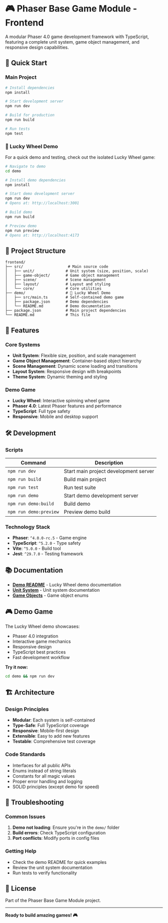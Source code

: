 # 🎮 Phaser Base Game Module - Frontend

A modular Phaser 4.0 game development framework with TypeScript, featuring a complete unit system, game object management, and responsive design capabilities.

## 🚀 Quick Start

### Main Project
```bash
# Install dependencies
npm install

# Start development server
npm run dev

# Build for production
npm run build

# Run tests
npm test
```

### 🎰 Lucky Wheel Demo
For a quick demo and testing, check out the isolated Lucky Wheel game:

```bash
# Navigate to demo
cd demo

# Install demo dependencies
npm install

# Start demo development server
npm run dev
# Opens at: http://localhost:3001

# Build demo
npm run build

# Preview demo
npm run preview
# Opens at: http://localhost:4173
```

## 📁 Project Structure

```
frontend/
├── src/                    # Main source code
│   ├── unit/              # Unit system (size, position, scale)
│   ├── game-object/       # Game object management
│   ├── scene/             # Scene management
│   ├── layout/            # Layout and styling
│   └── core/              # Core utilities
├── demo/                  # 🎰 Lucky Wheel Demo
│   ├── src/main.ts        # Self-contained demo game
│   ├── package.json       # Demo dependencies
│   └── README.md          # Demo documentation
├── package.json           # Main project dependencies
└── README.md              # This file
```

## 🎯 Features

### Core Systems
- **Unit System**: Flexible size, position, and scale management
- **Game Object Management**: Container-based object hierarchy
- **Scene Management**: Dynamic scene loading and transitions
- **Layout System**: Responsive design with breakpoints
- **Theme System**: Dynamic theming and styling

### Demo Game
- **Lucky Wheel**: Interactive spinning wheel game
- **Phaser 4.0**: Latest Phaser features and performance
- **TypeScript**: Full type safety
- **Responsive**: Mobile and desktop support

## 🛠️ Development

### Scripts
| Command | Description |
|---------|-------------|
| `npm run dev` | Start main project development server |
| `npm run build` | Build main project |
| `npm run test` | Run test suite |
| `npm run demo` | Start demo development server |
| `npm run demo:build` | Build demo |
| `npm run demo:preview` | Preview demo build |

### Technology Stack
- **Phaser**: `^4.0.0-rc.5` - Game engine
- **TypeScript**: `^5.2.0` - Type safety
- **Vite**: `^5.0.0` - Build tool
- **Jest**: `^29.7.0` - Testing framework

## 📚 Documentation

- **[Demo README](./demo/README.md)** - Lucky Wheel demo documentation
- **[Unit System](./src/unit/docs/README.md)** - Unit system documentation
- **[Game Objects](./src/game-object/enums/README.md)** - Game object enums

## 🎮 Demo Game

The Lucky Wheel demo showcases:
- Phaser 4.0 integration
- Interactive game mechanics
- Responsive design
- TypeScript best practices
- Fast development workflow

**Try it now:**
```bash
cd demo && npm run dev
```

## 🏗️ Architecture

### Design Principles
- **Modular**: Each system is self-contained
- **Type-Safe**: Full TypeScript coverage
- **Responsive**: Mobile-first design
- **Extensible**: Easy to add new features
- **Testable**: Comprehensive test coverage

### Code Standards
- Interfaces for all public APIs
- Enums instead of string literals
- Constants for all magic values
- Proper error handling and logging
- SOLID principles (except demo for speed)

## 🐛 Troubleshooting

### Common Issues
1. **Demo not loading**: Ensure you're in the `demo/` folder
2. **Build errors**: Check TypeScript configuration
3. **Port conflicts**: Modify ports in config files

### Getting Help
- Check the demo README for quick examples
- Review the unit system documentation
- Run tests to verify functionality

## 📄 License

Part of the Phaser Base Game Module project.

---

**Ready to build amazing games! 🎮**

